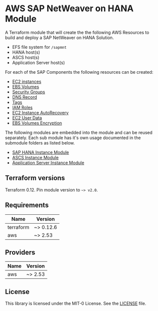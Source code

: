 # AWS SAP NetWeaver on HANA Module

A Terraform module that will create the the following AWS Resources to build and deploy a SAP NetWeaver on HANA Solution.

* EFS file system for `/sapmnt`
* HANA host(s)
* ASCS host(s)
* Application Server host(s)

For each of the SAP Components the following resources can be created:

* [EC2 instances](https://www.terraform.io/docs/providers/aws/r/instance.html)
* [EBS Volumes](https://www.terraform.io/docs/providers/aws/r/ebs_volume.html)
* [Security Groups](https://www.terraform.io/docs/providers/aws/r/security_group.html)
* [DNS Record](https://www.terraform.io/docs/providers/aws/r/route53_record.html)
* [Tags](../_internal-modules/common/tagging)
* [IAM Roles](https://www.terraform.io/docs/providers/aws/r/iam_role.html)
* [EC2 Instance AutoRecovery](https://docs.aws.amazon.com/AWSEC2/latest/UserGuide/ec2-instance-recover.html)
* [EC2 User Data](https://docs.aws.amazon.com/AWSEC2/latest/UserGuide/user-data.html)
* [EBS Volumes Encryption](https://docs.aws.amazon.com/AWSEC2/latest/UserGuide/EBSEncryption.html)

The following modules are embedded into the module and can be reused separately. Each sub module has it's own usage documented in the submodule folders as listed below.

* [SAP HANA Instance Module](./modules/aws-sap-hana-host)
* [ASCS Instance Module](./modules/aws-sap-ascs-host)
* [Application Server Instance Module](./modules/aws-sap-app-host)


## Terraform versions

Terraform 0.12. Pin module version to `~> v2.0`. 

## Requirements

| Name | Version |
|------|---------|
| terraform | ~> 0.12.6 |
| aws | ~> 2.53 |

## Providers

| Name | Version |
|------|---------|
| aws | ~> 2.53 |


## License
This library is licensed under the MIT-0 License. See the [LICENSE](LICENSE) file.